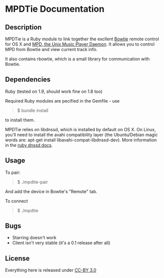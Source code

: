 MPDTie Documentation
====================

Description
-----------

MPDTie is a Ruby module to link together the excllent [Bowtie](http://bowtieapp.com/) remote control for OS X and [MPD, the Unix Music Player Daemon](http://mpd.wikia.com/wiki/). It allows you to control MPD from Bowtie and view current track info.

It also contains rbowtie, which is a small library for communication with Bowtie.

Dependencies
------------

Ruby (tested on 1.9, should work fine on 1.8 too)

Required Ruby modules are pecified in the Gemfile - use
> $ bundle install

to install them.

MPDTie relies on libdnssd, which is installed by default on OS X. On Linux, you'll need to install the avahi compatibility layer (the Ubuntu/Debian magic words are: apt-get install libavahi-compat-libdnssd-dev). More information in the [ruby dnssd docs](http://dnssd.rubyforge.org/dnssd/).

Usage
-----

To pair:

> $ ./mpdtie-pair

And add the device in Bowtie's "Remote" tab.

To connect

> $ ./mpdtie


Bugs
----

* Starring doesn't work
* Client isn't very stable (it's a 0.1 release after all)

License
-------

Everything here is released under [CC-BY 3.0](http://creativecommons.org/licenses/by/3.0)
